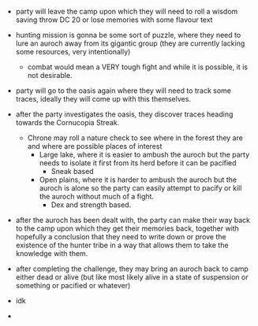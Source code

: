 - party will leave the camp upon which they will need to roll a wisdom saving throw DC 20 or lose memories with some flavour text
- hunting mission is gonna be some sort of puzzle, where they need to lure an auroch away from its gigantic group (they are currently lacking some resources, very intentionally)
	- combat would mean a VERY tough fight and while it is possible, it is not desirable.

- party will go to the oasis again where they will need to track some traces, ideally they will come up with this themselves.
- after the party investigates the oasis, they discover traces heading towards the Cornucopia Streak.
	- Chrone may roll a nature check to see where in the forest they are and where are possible places of interest
		- Large lake, where it is easier to ambush the auroch but the party needs to isolate it first from its herd before it can be pacified
			- Sneak based
		- Open plains, where it is harder to ambush the auroch but the auroch is alone so the party can easily attempt to pacify or kill the auroch without much of a fight.
			- Dex and strength based.

- after the auroch has been dealt with, the party can make their way back to the camp upon which they get their memories back, together with hopefully a conclusion that they need to write down or prove the existence of the hunter tribe in a way that allows them to take the knowledge with them.





- after completing the challenge, they may bring an auroch back to camp either dead or alive (but like most likely alive in a state of suspension or something or pacified or whatever)
- idk
- 